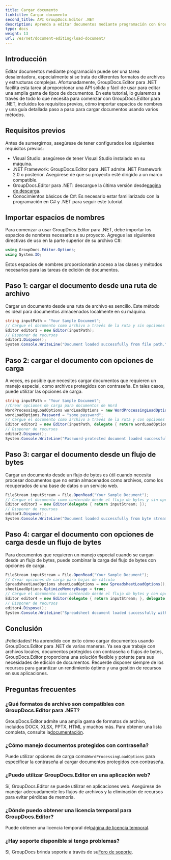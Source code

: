 ```yaml
---
title: Cargar documento
linktitle: Cargar documento
second_title: API GroupDocs.Editor .NET
description: Aprenda a editar documentos mediante programación con GroupDocs.Editor para .NET. Guía paso a paso para cargar documentos, manejar archivos protegidos con contraseña y más.
type: docs
weight: 13
url: /es/net/document-editing/load-document/
---
```

## Introducción
Editar documentos mediante programación puede ser una tarea desalentadora, especialmente si se trata de diferentes formatos de archivos y estructuras complejas. Afortunadamente, GroupDocs.Editor para .NET facilita esta tarea al proporcionar una API sólida y fácil de usar para editar una amplia gama de tipos de documentos. En este tutorial, lo guiaremos a través de todo lo que necesita para comenzar con GroupDocs.Editor para .NET, incluidos los requisitos previos, cómo importar espacios de nombres y una guía detallada paso a paso para cargar documentos usando varios métodos.
## Requisitos previos
Antes de sumergirnos, asegúrese de tener configurados los siguientes requisitos previos:
- Visual Studio: asegúrese de tener Visual Studio instalado en su máquina.
- .NET Framework: GroupDocs.Editor para .NET admite .NET Framework 2.0 o posterior. Asegúrese de que su proyecto esté dirigido a un marco compatible.
-  GroupDocs.Editor para .NET: descargue la última versión desde[pagina de descarga](https://releases.groupdocs.com/editor/net/).
- Conocimientos básicos de C#: Es necesario estar familiarizado con la programación en C# y .NET para seguir este tutorial.
## Importar espacios de nombres
Para comenzar a usar GroupDocs.Editor para .NET, debe importar los espacios de nombres necesarios a su proyecto. Agregue las siguientes directivas de uso en la parte superior de su archivo C#:
```csharp
using GroupDocs.Editor.Options;
using System.IO;
```
Estos espacios de nombres proporcionarán acceso a las clases y métodos necesarios para las tareas de edición de documentos.
## Paso 1: cargar el documento desde una ruta de archivo
Cargar un documento desde una ruta de archivo es sencillo. Este método es ideal para documentos almacenados localmente en su máquina.

```csharp
string inputPath = "Your Sample Document";
// Cargue el documento como archivo a través de la ruta y sin opciones de carga
Editor editor1 = new Editor(inputPath);
// Disponer de recursos
editor1.Dispose();
System.Console.WriteLine("Document loaded successfully from file path.");
```
## Paso 2: cargar el documento con opciones de carga
A veces, es posible que necesites cargar documentos que requieren un manejo especial, como archivos protegidos con contraseña. En tales casos, puede utilizar las opciones de carga.

```csharp
string inputPath = "Your Sample Document";
//Crear opciones de carga para documentos de Word
WordProcessingLoadOptions wordLoadOptions = new WordProcessingLoadOptions();
wordLoadOptions.Password = "some password";
// Cargue el documento como archivo a través de la ruta y con opciones de carga
Editor editor2 = new Editor(inputPath, delegate { return wordLoadOptions; });
// Disponer de recursos
editor2.Dispose();
System.Console.WriteLine("Password-protected document loaded successfully.");
```
## Paso 3: cargar el documento desde un flujo de bytes
Cargar un documento desde un flujo de bytes es útil cuando necesita procesar documentos que no están almacenados como archivos, como los recuperados de una base de datos o un servicio web.

```csharp
FileStream inputStream = File.OpenRead("Your Sample Document");
// Cargue el documento como contenido desde el flujo de bytes y sin opciones de carga
Editor editor3 = new Editor(delegate { return inputStream; });
// Disponer de recursos
editor3.Dispose();
System.Console.WriteLine("Document loaded successfully from byte stream.");
```
## Paso 4: cargar el documento con opciones de carga desde un flujo de bytes
Para documentos que requieren un manejo especial cuando se cargan desde un flujo de bytes, puede combinar la carga del flujo de bytes con opciones de carga.

```csharp
FileStream inputStream = File.OpenRead("Your Sample Document");
// Crear opciones de carga para hojas de cálculo
SpreadsheetLoadOptions sheetLoadOptions = new SpreadsheetLoadOptions();
sheetLoadOptions.OptimizeMemoryUsage = true;
// Cargue el documento como contenido desde el flujo de bytes y con opciones de carga
Editor editor4 = new Editor(delegate { return inputStream; }, delegate { return sheetLoadOptions; });
// Disponer de recursos
editor4.Dispose();
System.Console.WriteLine("Spreadsheet document loaded successfully with load options.");
```
## Conclusión
¡Felicidades! Ha aprendido con éxito cómo cargar documentos usando GroupDocs.Editor para .NET de varias maneras. Ya sea que trabaje con archivos locales, documentos protegidos con contraseña o flujos de bytes, GroupDocs.Editor proporciona una solución flexible y potente para sus necesidades de edición de documentos. Recuerde disponer siempre de los recursos para garantizar un rendimiento óptimo y una gestión de recursos en sus aplicaciones.
## Preguntas frecuentes
### ¿Qué formatos de archivo son compatibles con GroupDocs.Editor para .NET?
 GroupDocs.Editor admite una amplia gama de formatos de archivo, incluidos DOCX, XLSX, PPTX, HTML y muchos más. Para obtener una lista completa, consulte la[documentación](https://reference.groupdocs.com/editor/net/).
### ¿Cómo manejo documentos protegidos con contraseña?
 Puede utilizar opciones de carga como`WordProcessingLoadOptions` para especificar la contraseña al cargar documentos protegidos con contraseña.
### ¿Puedo utilizar GroupDocs.Editor en una aplicación web?
Sí, GroupDocs.Editor se puede utilizar en aplicaciones web. Asegúrese de manejar adecuadamente los flujos de archivos y la eliminación de recursos para evitar pérdidas de memoria.
### ¿Dónde puedo obtener una licencia temporal para GroupDocs.Editor?
 Puede obtener una licencia temporal del[página de licencia temporal](https://purchase.groupdocs.com/temporary-license/).
### ¿Hay soporte disponible si tengo problemas?
 Sí, GroupDocs brinda soporte a través de su[Foro de soporte](https://forum.groupdocs.com/c/editor/20).